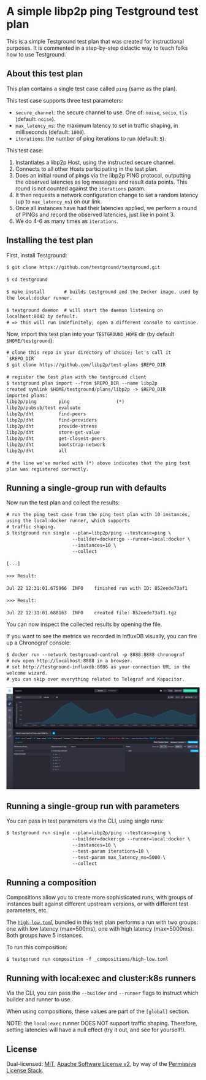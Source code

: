 # A simple libp2p ping Testground test plan

This is a simple Testground test plan that was created for instructional purposes.
It is commented in a step-by-step didactic way to teach folks how to use Testground.

## About this test plan

This plan contains a single test case called `ping` (same as the plan).

This test case supports three test parameters:

* `secure_channel`: the secure channel to use. One of: `noise`, `secio`, `tls` (default: `noise`).
* `max_latency_ms`: the maximum latency to set in traffic shaping, in milliseconds (default: `1000`).
* `iterations`: the number of ping iterations to run (default: `5`).

This test case:

1. Instantiates a libp2p Host, using the instructed secure channel.
2. Connects to all other Hosts participating in the test plan.
3. Does an initial round of pings via the libp2p PING protocol, outputting the
   observed latencies as log messages and result data points. This round is not
   counted against the `iterations` param.
4. It then requests a network configuration change to set a random latency
   (up to `max_latency_ms`) on our link.
5. Once all instances have had their latencies applied, we perform a round of 
   PINGs and record the observed latencies, just like in point 3.
6. We do 4-6 as many times as `iterations`.

## Installing the test plan

First, install Testground:

```shell script
$ git clone https://github.com/testground/testground.git

$ cd testground

$ make install       # builds testground and the Docker image, used by the local:docker runner.

$ testground daemon  # will start the daemon listening on localhost:8042 by default.
# => this will run indefinitely; open a different console to continue.
```

Now, import this test plan into your `TESTGROUND_HOME` dir (by default `$HOME/testground`):

```shell script
# clone this repo in your directory of choice; let's call it `$REPO_DIR`
$ git clone https://github.com/libp2p/test-plans $REPO_DIR

# register the test plan with the testground client
$ testground plan import --from $REPO_DIR --name libp2p
created symlink $HOME/testground/plans/libp2p -> $REPO_DIR
imported plans:
libp2p/ping        ping                 (*)
libp2p/pubsub/test evaluate
libp2p/dht         find-peers
libp2p/dht         find-providers
libp2p/dht         provide-stress
libp2p/dht         store-get-value
libp2p/dht         get-closest-peers
libp2p/dht         bootstrap-network
libp2p/dht         all

# the line we've marked with (*) above indicates that the ping test plan was registered correctly.
```

## Running a single-group run with defaults

Now run the test plan and collect the results:

```shell script
# run the ping test case from the ping test plan with 10 instances, using the local:docker runner, which supports
# traffic shaping.
$ testground run single --plan=libp2p/ping --testcase=ping \
                        --builder=docker:go --runner=local:docker \
                        --instances=10 \
                        --collect

[...]

>>> Result:

Jul 22 12:31:01.675966	INFO	finished run with ID: 852eede73af1

>>> Result:

Jul 22 12:31:01.688163	INFO	created file: 852eede73af1.tgz
```

You can now inspect the collected results by opening the file.

If you want to see the metrics we recorded in InfluxDB visually, you can fire
up a Chronograf console:

```shell script
$ docker run --network testground-control -p 8888:8888 chronograf
# now open http://localhost:8888 in a browser.
# set http://testground-influxdb:8086 as your connection URL in the welcome wizard.
# you can skip over everything related to Telegraf and Kapacitor.
```

![](chronograf.png)

## Running a single-group run with parameters

You can pass in test parameters via the CLI, using single runs:

```shell script
$ testground run single --plan=libp2p/ping --testcase=ping \
                        --builder=docker:go --runner=local:docker \
                        --instances=10 \
                        --test-param iterations=10 \
                        --test-param max_latency_ms=5000 \ 
                        --collect
```

## Running a composition

Compositions allow you to create more sophisticated runs, with groups of instances
built against different upstream versions, or with different test parameters, etc.

The [`high-low.toml`](_compositions/high-low.toml) bundled in this test plan performs a run
with two groups: one with low latency (max=500ms), one with high latency (max=5000ms).
Both groups have 5 instances. 

To run this composition:

```shell script
$ testgorund run composition -f _compositions/high-low.toml
```

## Running with local:exec and cluster:k8s runners

Via the CLI, you can pass the `--builder` and `--runner` flags to instruct which
builder and runner to use.

When using compositions, these values are part of the `[global]` section.

NOTE: the `local:exec` runner DOES NOT support traffic shaping. Therefore,
setting latencies will have a null effect (try it out, and see for yourself!).

## License

Dual-licensed: [MIT](../LICENSE-MIT), [Apache Software License v2](../LICENSE-APACHE), by way of the
[Permissive License Stack](https://protocol.ai/blog/announcing-the-permissive-license-stack/).